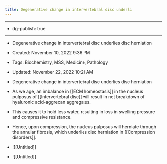 ```yaml
---
title: Degenerative change in intervertebral disc underli
---
```


- --

- dg-publish: true

- --

- Degenerative change in intervertebral disc underlies disc herniation

- Created: November 10, 2022 9:36 PM

- Tags: Biochemistry, MSS, Medicine, Pathology

- Updated: November 22, 2022 10:21 AM

- Degenerative change in intervertebral disc underlies disc herniation

- As we age, an imbalance in [[ECM homeostasis]] in the nucleus pulposus of [[Intervertebral disc]] will result in net breakdown of hyaluronic acid-aggrecan aggregates.

- This causes it to hold less water, resulting in loss in swelling pressure and compressive resistance.

- Hence, upon compression, the nucleus pulposus will herniate through the annular fibrosis, which underlies disc herniation in [[Compression disorders]].

- ![[Untitled]]

- ![[Untitled]]
